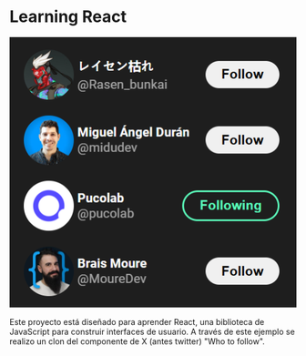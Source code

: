 # Learning React

![FollowComponent](image-1.png)

Este proyecto está diseñado para aprender React, una biblioteca de JavaScript para construir interfaces de usuario.
A través de este ejemplo se realizo un clon del componente de X (antes twitter) "Who to follow".